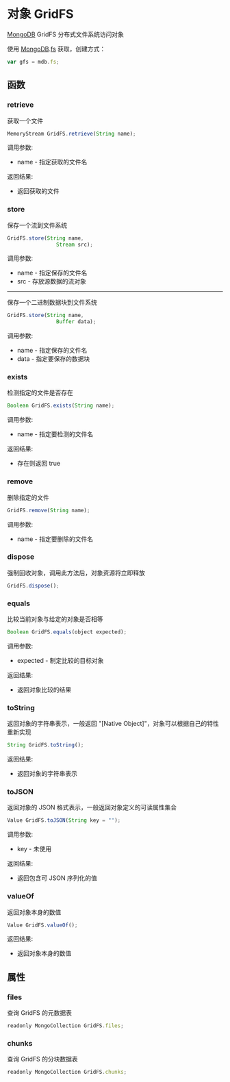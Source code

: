 # 对象 GridFS
[MongoDB](MongoDB.md) GridFS 分布式文件系统访问对象

使用 [MongoDB](MongoDB.md).[fs](../../module/ifs/fs.md) 获取，创建方式：
```JavaScript
var gfs = mdb.fs;
```
## 函数
        
### retrieve
获取一个文件
```JavaScript
MemoryStream GridFS.retrieve(String name);
```

调用参数:
* name - 指定获取的文件名

返回结果:
* 返回获取的文件

### store
保存一个流到文件系统
```JavaScript
GridFS.store(String name,
                Stream src);
```

调用参数:
* name - 指定保存的文件名
* src - 存放源数据的流对象

--------------------------
保存一个二进制数据块到文件系统
```JavaScript
GridFS.store(String name,
                Buffer data);
```

调用参数:
* name - 指定保存的文件名
* data - 指定要保存的数据块

### exists
检测指定的文件是否存在
```JavaScript
Boolean GridFS.exists(String name);
```

调用参数:
* name - 指定要检测的文件名

返回结果:
* 存在则返回 true

### remove
删除指定的文件
```JavaScript
GridFS.remove(String name);
```

调用参数:
* name - 指定要删除的文件名

### dispose
强制回收对象，调用此方法后，对象资源将立即释放
```JavaScript
GridFS.dispose();
```

### equals
比较当前对象与给定的对象是否相等
```JavaScript
Boolean GridFS.equals(object expected);
```

调用参数:
* expected - 制定比较的目标对象

返回结果:
* 返回对象比较的结果

### toString
返回对象的字符串表示，一般返回 "[Native Object]"，对象可以根据自己的特性重新实现
```JavaScript
String GridFS.toString();
```

返回结果:
* 返回对象的字符串表示

### toJSON
返回对象的 JSON 格式表示，一般返回对象定义的可读属性集合
```JavaScript
Value GridFS.toJSON(String key = "");
```

调用参数:
* key - 未使用

返回结果:
* 返回包含可 JSON 序列化的值

### valueOf
返回对象本身的数值
```JavaScript
Value GridFS.valueOf();
```

返回结果:
* 返回对象本身的数值

## 属性
        
### files
查询 GridFS 的元数据表
```JavaScript
readonly MongoCollection GridFS.files;
```

### chunks
查询 GridFS 的分块数据表
```JavaScript
readonly MongoCollection GridFS.chunks;
```

